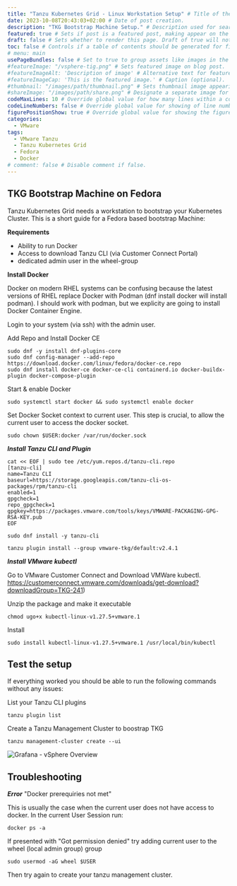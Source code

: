 ```yaml
---
title: "Tanzu Kubernetes Grid - Linux Workstation Setup" # Title of the blog post.
date: 2023-10-08T20:43:03+02:00 # Date of post creation.
description: "TKG Bootstrap Machine Setup." # Description used for search engine.
featured: true # Sets if post is a featured post, making appear on the home page side bar.
draft: false # Sets whether to render this page. Draft of true will not be rendered.
toc: false # Controls if a table of contents should be generated for first-level links automatically.
# menu: main
usePageBundles: false # Set to true to group assets like images in the same folder as this post.
#featureImage: "/vsphere-tig.png" # Sets featured image on blog post.
#featureImageAlt: 'Description of image' # Alternative text for featured image.
#featureImageCap: 'This is the featured image.' # Caption (optional).
#thumbnail: "/images/path/thumbnail.png" # Sets thumbnail image appearing inside card on homepage.
#shareImage: "/images/path/share.png" # Designate a separate image for social media sharing.
codeMaxLines: 10 # Override global value for how many lines within a code block before auto-collapsing.
codeLineNumbers: false # Override global value for showing of line numbers within code block.
figurePositionShow: true # Override global value for showing the figure label.
categories:
  - VMware
tags:
  - VMware Tanzu
  - Tanzu Kubernetes Grid
  - Fedora
  - Docker
# comment: false # Disable comment if false.
---
```


## TKG Bootstrap Machine on Fedora ##

Tanzu Kubernetes Grid needs a workstation to bootstrap your Kubernetes Cluster. This is a short guide for a Fedora based bootstrap Machine:

**Requirements**

- Ability to run Docker
- Access to download Tanzu CLI (via Customer Connect Portal)
- dedicated admin user in the wheel-group

**Install Docker**

Docker on modern RHEL systems can  be confusing because the latest versions of RHEL replace Docker with Podman (dnf install docker will install podman). I should work with podman, but we explicity are going to install Docker Container Engine.

Login to your system (via ssh) with the admin user.

Add Repo and Install Docker CE
```
sudo dnf -y install dnf-plugins-core
sudo dnf config-manager --add-repo https://download.docker.com/linux/fedora/docker-ce.repo
sudo dnf install docker-ce docker-ce-cli containerd.io docker-buildx-plugin docker-compose-plugin
````

Start & enable Docker
```
sudo systemctl start docker && sudo systemctl enable docker
```

Set Docker Socket context to current user. This step is crucial, to allow the current user to access the docker socket.

```
sudo chown $USER:docker /var/run/docker.sock
```

***Install Tanzu CLI and Plugin***

```
cat << EOF | sudo tee /etc/yum.repos.d/tanzu-cli.repo
[tanzu-cli]
name=Tanzu CLI
baseurl=https://storage.googleapis.com/tanzu-cli-os-packages/rpm/tanzu-cli
enabled=1
gpgcheck=1
repo_gpgcheck=1
gpgkey=https://packages.vmware.com/tools/keys/VMWARE-PACKAGING-GPG-RSA-KEY.pub
EOF

sudo dnf install -y tanzu-cli
```

```
tanzu plugin install --group vmware-tkg/default:v2.4.1
```

***Install VMware kubectl***

Go to VMware Customer Connect and Download VMWare kubectl.
https://customerconnect.vmware.com/downloads/get-download?downloadGroup=TKG-241)

Unzip the package and make it executable

```
chmod ugo+x kubectl-linux-v1.27.5+vmware.1
```

Install

```
sudo install kubectl-linux-v1.27.5+vmware.1 /usr/local/bin/kubectl
```




## Test the setup ##

If everything worked you should be able to run the following commands without any issues:

List your Tanzu CLI plugins
```
tanzu plugin list
```

Create a Tanzu Management Cluster to boostrap TKG
```
tanzu management-cluster create --ui
```

![Grafana - vSphere Overview](https://imgur.com/QkKwou2.png)



## Troubleshooting ##

***Error*** "Docker prerequiries not met"

This is usually the case when the current user does not have access to docker. 
In the current User Session run:

```
docker ps -a
```

If presented with "Got permission denied" try adding current user to the wheel (local admin group) group
```
sudo usermod -aG wheel $USER
```

Then try again to create your tanzu management cluster.

